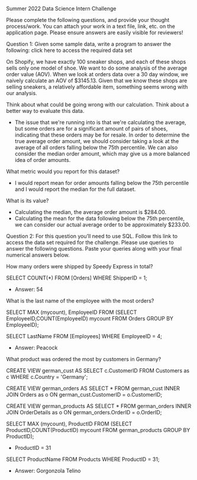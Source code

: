 Summer 2022 Data Science Intern Challenge

Please complete the following questions, and provide your thought process/work. You can attach your work in a text file, link, etc. on the application page. Please ensure answers are easily visible for reviewers!


Question 1: Given some sample data, write a program to answer the following: click here to access the required data set

On Shopify, we have exactly 100 sneaker shops, and each of these shops sells only one model of shoe. We want to do some analysis of the average order value (AOV). When we look at orders data over a 30 day window, we naively calculate an AOV of $3145.13. Given that we know these shops are selling sneakers, a relatively affordable item, something seems wrong with our analysis.

Think about what could be going wrong with our calculation. Think about a better way to evaluate this data.

* The issue that we're running into is that we're calculating the average, but some orders are for a significant amount of pairs of shoes, indicating that these orders may be for resale. In order to determine the true average order amount, we should consider taking a look at the average of all orders falling below the 75th percentile. We can also consider the median order amount, which may give us a more balanced idea of order amounts.

What metric would you report for this dataset?

* I would report mean for order amounts falling below the 75th percentile and I would report the median for the full dataset.


What is its value?

* Calculating the median, the average order amount is $284.00.
* Calculating the mean for the data following below the 75th percentile, we can consider our actual average order to be approximately $233.00.


Question 2: For this question you’ll need to use SQL. Follow this link to access the data set required for the challenge. Please use queries to answer the following questions. Paste your queries along with your final numerical answers below.

How many orders were shipped by Speedy Express in total?

SELECT COUNT(*) FROM [Orders] WHERE ShipperID = 1;

* Answer: 54

What is the last name of the employee with the most orders?

SELECT MAX (mycount), EmployeeID
FROM (SELECT EmployeeID,COUNT(EmployeeID) mycount
FROM Orders
GROUP BY EmployeeID);

SELECT LastName FROM [Employees] WHERE EmployeeID = 4;

* Answer: Peacock

What product was ordered the most by customers in Germany?

CREATE VIEW german_cust AS
SELECT c.CustomerID
FROM Customers as c
WHERE c.Country = 'Germany';

CREATE VIEW german_orders AS
SELECT *
FROM german_cust
INNER JOIN Orders as o
ON german_cust.CustomerID = o.CustomerID;

CREATE VIEW german_products AS
SELECT *
FROM german_orders
INNER JOIN OrderDetails as o
ON german_orders.OrderID = o.OrderID;

SELECT MAX (mycount), ProductID
FROM (SELECT ProductID,COUNT(ProductID) mycount
FROM german_products
GROUP BY ProductID);

* ProductID = 31

SELECT ProductName FROM Products WHERE ProductID = 31;

* Answer: Gorgonzola Telino
